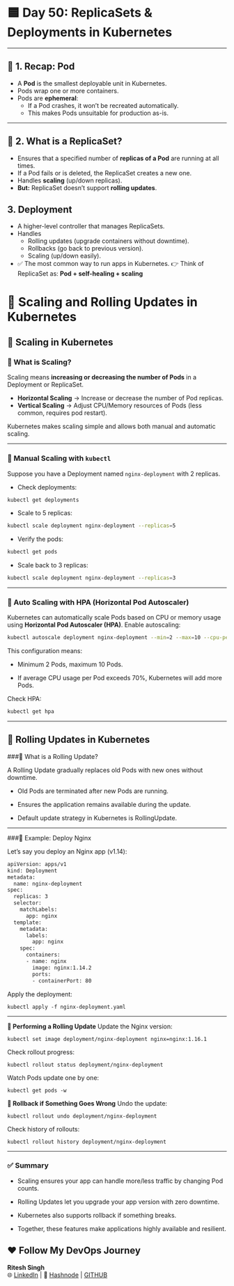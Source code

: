 # 🟦 Day 50: ReplicaSets & Deployments in Kubernetes

---

## 📌 1. Recap: Pod
- A **Pod** is the smallest deployable unit in Kubernetes.
- Pods wrap one or more containers.
- Pods are **ephemeral**:
  - If a Pod crashes, it won’t be recreated automatically.
  - This makes Pods unsuitable for production as-is.

---

## 📌 2. What is a ReplicaSet?
- Ensures that a specified number of **replicas of a Pod** are running at all times.
- If a Pod fails or is deleted, the ReplicaSet creates a new one.
- Handles **scaling** (up/down replicas).
- **But:** ReplicaSet doesn’t support **rolling updates**.

## 3. Deployment
- A higher-level controller that manages ReplicaSets.
- Handles
   - Rolling updates (upgrade containers without downtime).
   - Rollbacks (go back to previous version).
   - Scaling (up/down easily).
- ✅ The most common way to run apps in Kubernetes.
👉 Think of ReplicaSet as: **Pod + self-healing + scaling**

# 🚀 Scaling and Rolling Updates in Kubernetes

## 📌 Scaling in Kubernetes

### 🔹 What is Scaling?
Scaling means **increasing or decreasing the number of Pods** in a Deployment or ReplicaSet.

- **Horizontal Scaling** → Increase or decrease the number of Pod replicas.  
- **Vertical Scaling** → Adjust CPU/Memory resources of Pods (less common, requires pod restart).  

Kubernetes makes scaling simple and allows both manual and automatic scaling.

---

### 🔹 Manual Scaling with `kubectl`

Suppose you have a Deployment named `nginx-deployment` with 2 replicas.

- Check deployments:
```bash
kubectl get deployments
```
- Scale to 5 replicas:
```bash
kubectl scale deployment nginx-deployment --replicas=5
```
- Verify the pods:
```bash
kubectl get pods
```
- Scale back to 3 replicas:
```bash
kubectl scale deployment nginx-deployment --replicas=3
```
---
### 🔹 Auto Scaling with HPA (Horizontal Pod Autoscaler)
Kubernetes can automatically scale Pods based on CPU or memory usage using **Horizontal Pod Autoscaler (HPA)**.
Enable autoscaling:
```bash
kubectl autoscale deployment nginx-deployment --min=2 --max=10 --cpu-percent=70
```
This configuration means:

   - Minimum 2 Pods, maximum 10 Pods.

   - If average CPU usage per Pod exceeds 70%, Kubernetes will add more Pods.

Check HPA:
```bash
kubectl get hpa
```
---

## 🔄 Rolling Updates in Kubernetes
###🔹 What is a Rolling Update?

A Rolling Update gradually replaces old Pods with new ones without downtime.

- Old Pods are terminated after new Pods are running.

- Ensures the application remains available during the update.

- Default update strategy in Kubernetes is RollingUpdate.

---
###🔹 Example: Deploy Nginx

Let’s say you deploy an Nginx app (v1.14):

```bash
apiVersion: apps/v1
kind: Deployment
metadata:
  name: nginx-deployment
spec:
  replicas: 3
  selector:
    matchLabels:
      app: nginx
  template:
    metadata:
      labels:
        app: nginx
    spec:
      containers:
      - name: nginx
        image: nginx:1.14.2
        ports:
        - containerPort: 80
```
Apply the deployment:
```
kubectl apply -f nginx-deployment.yaml
```
---
**🔹 Performing a Rolling Update**
Update the Nginx version:
```
kubectl set image deployment/nginx-deployment nginx=nginx:1.16.1
```
Check rollout progress:
```
kubectl rollout status deployment/nginx-deployment
```
Watch Pods update one by one:
```
kubectl get pods -w
```
**🔹 Rollback if Something Goes Wrong**
Undo the update:
```
kubectl rollout undo deployment/nginx-deployment
```
Check history of rollouts:
```
kubectl rollout history deployment/nginx-deployment
```
---
### ✅ Summary

- Scaling ensures your app can handle more/less traffic by changing Pod counts.

- Rolling Updates let you upgrade your app version with zero downtime.

- Kubernetes also supports rollback if something breaks.

- Together, these features make applications highly available and resilient.

## ❤️ Follow My DevOps Journey
**Ritesh Singh**  
🌐 [LinkedIn](https://www.linkedin.com/in/ritesh-singh-092b84340/) | 📝 [Hashnode](https://ritesh-devops.hashnode.dev/) | [GITHUB](https://github.com/ritesh355/Devops-journal)





























